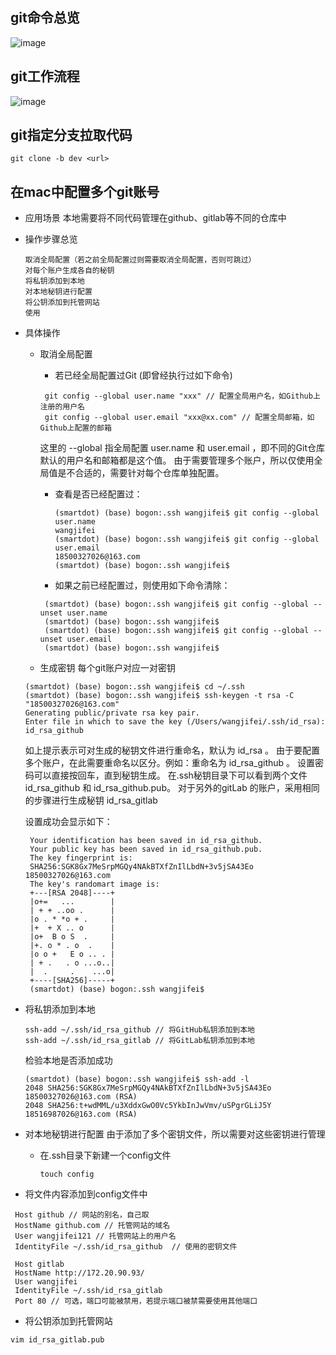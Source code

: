 ## git命令总览
![image](https://user-images.githubusercontent.com/40445471/163094002-493e19cc-97dd-4867-87b4-98a8bf17758f.png)
## git工作流程
![image](https://user-images.githubusercontent.com/40445471/163094063-7dd0fd2e-0562-4088-ae89-22ec9e0b7ec9.png)
## git指定分支拉取代码
`git clone -b dev <url>`
## 在mac中配置多个git账号
- 应用场景
  本地需要将不同代码管理在github、gitlab等不同的仓库中
- 操作步骤总览
  ```
  取消全局配置（若之前全局配置过则需要取消全局配置，否则可跳过）
  对每个账户生成各自的秘钥
  将私钥添加到本地
  对本地秘钥进行配置
  将公钥添加到托管网站
  使用
  ```
- 具体操作
  - 取消全局配置
    - 若已经全局配置过Git (即曾经执行过如下命令)
     ```
      git config --global user.name "xxx" // 配置全局用户名，如Github上注册的用户名
      git config --global user.email "xxx@xx.com" // 配置全局邮箱，如Github上配置的邮箱
     ```
      这里的 --global 指全局配置 user.name 和 user.email ，即不同的Git仓库默认的用户名和邮箱都是这个值。
      由于需要管理多个账户，所以仅使用全局值是不合适的，需要针对每个仓库单独配置。

    - 查看是否已经配置过：
      ```
      (smartdot) (base) bogon:.ssh wangjifei$ git config --global user.name
      wangjifei
      (smartdot) (base) bogon:.ssh wangjifei$ git config --global user.email
      18500327026@163.com
      (smartdot) (base) bogon:.ssh wangjifei$ 
      ```
     - 如果之前已经配置过，则使用如下命令清除：
     ```
      (smartdot) (base) bogon:.ssh wangjifei$ git config --global --unset user.name
      (smartdot) (base) bogon:.ssh wangjifei$ 
      (smartdot) (base) bogon:.ssh wangjifei$ git config --global --unset user.email
      (smartdot) (base) bogon:.ssh wangjifei$
     ```
  - 生成密钥
    每个git账户对应一对密钥
   ```
   (smartdot) (base) bogon:.ssh wangjifei$ cd ~/.ssh
   (smartdot) (base) bogon:.ssh wangjifei$ ssh-keygen -t rsa -C "18500327026@163.com"
   Generating public/private rsa key pair.
   Enter file in which to save the key (/Users/wangjifei/.ssh/id_rsa): id_rsa_github
   ```
   如上提示表示可对生成的秘钥文件进行重命名，默认为 id_rsa 。
   由于要配置多个账户，在此需要重命名以区分。例如：重命名为 id_rsa_github 。
   设置密码可以直接按回车，直到秘钥生成。
   在.ssh秘钥目录下可以看到两个文件 id_rsa_github 和 id_rsa_github.pub。
   对于另外的gitLab 的账户，采用相同的步骤进行生成秘钥 id_rsa_gitlab 
   
   设置成功会显示如下：
   ```
    Your identification has been saved in id_rsa_github.
    Your public key has been saved in id_rsa_github.pub.
    The key fingerprint is:
    SHA256:SGK8Gx7MeSrpMGQy4NAkBTXfZnIlLbdN+3v5jSA43Eo 18500327026@163.com
    The key's randomart image is:
    +---[RSA 2048]----+
    |o+=   ...        |
    | + + ..oo .      |
    |o . * *o + .     |
    |+  + X .. o      |
    |o+  B o S  .     |
    |+. o * . o  .    |
    |o o +   E o .. . |
    | + .   . o ...o..|
    |  .     .    ...o|
    +----[SHA256]-----+
    (smartdot) (base) bogon:.ssh wangjifei$ 
   ```
 - 将私钥添加到本地
    ```
    ssh-add ~/.ssh/id_rsa_github // 将GitHub私钥添加到本地
    ssh-add ~/.ssh/id_rsa_gitlab // 将GitLab私钥添加到本地
    ```
    检验本地是否添加成功
    ```
    (smartdot) (base) bogon:.ssh wangjifei$ ssh-add -l
    2048 SHA256:SGK8Gx7MeSrpMGQy4NAkBTXfZnIlLbdN+3v5jSA43Eo 18500327026@163.com (RSA)
    2048 SHA256:t+wdMML/u3XddxGwO0Vc5YkbInJwVmv/uSPgrGLiJ5Y 18516987026@163.com (RSA)
    ```
  - 对本地秘钥进行配置
    由于添加了多个密钥文件，所以需要对这些密钥进行管理
    - 在.ssh目录下新建一个config文件
       ```
       touch config
       ```
   - 将文件内容添加到config文件中
   ```
    Host github // 网站的别名，自己取
    HostName github.com // 托管网站的域名
    User wangjifei121 // 托管网站上的用户名
    IdentityFile ~/.ssh/id_rsa_github  // 使用的密钥文件

    Host gitlab
    HostName http://172.20.90.93/
    User wangjifei 
    IdentityFile ~/.ssh/id_rsa_gitlab
    Port 80 // 可选，端口可能被禁用，若提示端口被禁需要使用其他端口
   ```
 - 将公钥添加到托管网站
  ```
  vim id_rsa_gitlab.pub
  ```
   
   
   
   
   
   
   
   
   
   
   
